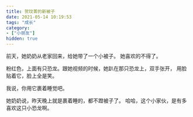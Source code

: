 ```yaml
---
title: 贺玟菁的新被子
date: 2021-05-14 10:19:53
tags: "成长"
category: 
- ["小朋友"]
hidden: true
---
```


前天，她奶奶从老家回来，给她带了一个小被子。
她喜欢的不得了。

粉红色，上面有只恐龙。跟她视频的时候，她趴在那只恐龙上，双手张开，
用脸贴着它，脸上全是笑。

我说，你用它裹着睡觉吧。

她奶奶说，昨天晚上就是裹着睡的，都不蹬被子了。
哈哈，这个小家伙，是有多喜欢这只小恐龙啊。
